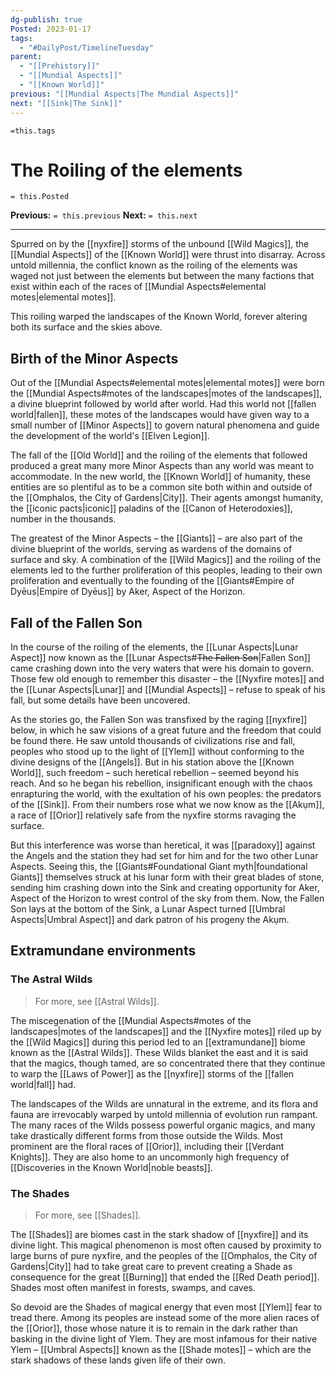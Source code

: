```yaml
---
dg-publish: true
Posted: 2023-01-17
tags:
  - "#DailyPost/TimelineTuesday"
parent:
  - "[[Prehistory]]"
  - "[[Mundial Aspects]]"
  - "[[Known World]]"
previous: "[[Mundial Aspects|The Mundial Aspects]]"
next: "[[Sink|The Sink]]"
---
```

`=this.tags`
# The Roiling of the elements
`= this.Posted`

**Previous:** `= this.previous`
**Next:** `= this.next`

---

Spurred on by the [[nyxfire]] storms of the unbound [[Wild Magics]], the [[Mundial Aspects]] of the [[Known World]] were thrust into disarray. Across untold millennia, the conflict known as the roiling of the elements was waged not just between the elements but between the many factions that exist within each of the races of [[Mundial Aspects#elemental motes|elemental motes]].

This roiling warped the landscapes of the Known World, forever altering both its surface and the skies above.

## Birth of the Minor Aspects

Out of the [[Mundial Aspects#elemental motes|elemental motes]] were born the [[Mundial Aspects#motes of the landscapes|motes of the landscapes]], a divine blueprint followed by world after world. Had this world not [[fallen world|fallen]], these motes of the landscapes would have given way to a small number of [[Minor Aspects]] to govern natural phenomena and guide the development of the world's [[Elven Legion]].

The fall of the [[Old World]] and the roiling of the elements that followed produced a great many more Minor Aspects than any world was meant to accommodate. In the new world, the [[Known World]] of humanity, these entities are so plentiful as to be a common site both within and outside of the [[Omphalos, the City of Gardens|City]]. Their agents amongst humanity, the [[iconic pacts|iconic]] paladins of the [[Canon of Heterodoxies]], number in the thousands.

The greatest of the Minor Aspects – the [[Giants]] – are also part of the divine blueprint of the worlds, serving as wardens of the domains of surface and sky. A combination of the [[Wild Magics]] and the roiling of the elements led to the further proliferation of this peoples, leading to their own proliferation and eventually to the founding of the [[Giants#Empire of Dyēus|Empire of Dyēus]] by Aker, Aspect of the Horizon.

## Fall of the Fallen Son

In the course of the roiling of the elements, the [[Lunar Aspects|Lunar Aspect]] now known as the [[Lunar Aspects#<strike>The Fallen Son</strike>|Fallen Son]] came crashing down into the very waters that were his domain to govern. Those few old enough to remember this disaster – the [[Nyxfire motes]] and the [[Lunar Aspects|Lunar]] and [[Mundial Aspects]] – refuse to speak of his fall, but some details have been uncovered.

As the stories go, the Fallen Son was transfixed by the raging [[nyxfire]] below, in which he saw visions of a great future and the freedom that could be found there. He saw untold thousands of civilizations rise and fall, peoples who stood up to the light of [[Ylem]] without conforming to the divine designs of the [[Angels]]. But in his station above the [[Known World]], such freedom – such heretical rebellion – seemed beyond his reach. And so he began his rebellion, insignificant enough with the chaos enrapturing the world, with the exultation of his own peoples: the predators of the [[Sink]]. From their numbers rose what we now know as the [[Akụm]], a race of [[Orior]] relatively safe from the nyxfire storms ravaging the surface.

But this interference was worse than heretical, it was [[paradoxy]] against the Angels and the station they had set for him and for the two other Lunar Aspects. Seeing this, the [[Giants#Foundational Giant myth|foundational Giants]] themselves struck at his lunar form with their great blades of stone, sending him crashing down into the Sink and creating opportunity for Aker, Aspect of the Horizon to wrest control of the sky from them. Now, the Fallen Son lays at the bottom of the Sink, a Lunar Aspect turned [[Umbral Aspects|Umbral Aspect]] and dark patron of his progeny the Akụm.

## Extramundane environments

### The Astral Wilds

> For more, see [[Astral Wilds]].

The miscegenation of the [[Mundial Aspects#motes of the landscapes|motes of the landscapes]] and the [[Nyxfire motes]] riled up by the [[Wild Magics]] during this period led to an [[extramundane]] biome known as the [[Astral Wilds]]. These Wilds blanket the east and it is said that the magics, though tamed, are so concentrated there that they continue to warp the [[Laws of Power]] as the [[nyxfire]] storms of the [[fallen world|fall]] had.

The landscapes of the Wilds are unnatural in the extreme, and its flora and fauna are irrevocably warped by untold millennia of evolution run rampant. The many races of the Wilds possess powerful organic magics, and many take drastically different forms from those outside the Wilds. Most prominent are the floral races of [[Orior]], including their [[Verdant Knights]]. They are also home to an uncommonly high frequency of [[Discoveries in the Known World|noble beasts]].

### The Shades

> For more, see [[Shades]].

The [[Shades]] are biomes cast in the stark shadow of [[nyxfire]] and its divine light. This magical phenomenon is most often caused by proximity to large burns of pure nyxfire, and the peoples of the [[Omphalos, the City of Gardens|City]] had to take great care to prevent creating a Shade as consequence for the great [[Burning]] that ended the [[Red Death period]]. Shades most often manifest in forests, swamps, and caves.

So devoid are the Shades of magical energy that even most [[Ylem]] fear to tread there. Among its peoples are instead some of the more alien races of the [[Orior]], those whose nature it is to remain in the dark rather than basking in the divine light of Ylem. They are most infamous for their native Ylem – [[Umbral Aspects]] known as the [[Shade motes]] – which are the stark shadows of these lands given life of their own.
